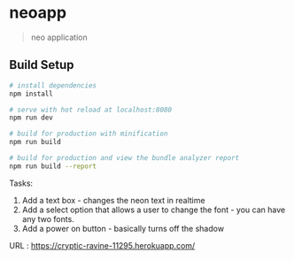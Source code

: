 # neoapp

> neo application

## Build Setup

``` bash
# install dependencies
npm install

# serve with hot reload at localhost:8080
npm run dev

# build for production with minification
npm run build

# build for production and view the bundle analyzer report
npm run build --report
```
 Tasks:
 1. Add a text box - changes the neon text in realtime
 2. Add a select option that allows a user to change the font - you can have any two fonts.
 3. Add a power on button - basically turns off the shadow
 
 URL : https://cryptic-ravine-11295.herokuapp.com/
